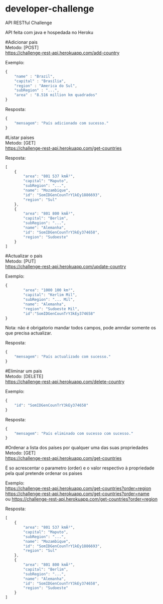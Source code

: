 # developer-challenge
API RESTful Challenge

API feita com java e hospedada no Heroku

#Adicionar pais<br/>
Metodo: [POST] <br/>
https://challenge-rest-api.herokuapp.com/add-country

Exemplo:
```javascript
{
    "name" : "Brazil",
    "capital" : "Brasília",
    "region" : "America do Sul",
    "subRegion" : "...",
    "area" : "8.516 million km quadrados"
}
```

Resposta: 
```javascript
{
    "mensagem": "País adicionado com sucesso."
}
```

#Listar paises<br/>
Metodo: [GET] <br/>
https://challenge-rest-api.herokuapp.com/get-countries

Resposta: 
```javascript
[
    {
        "area": "801 537 kmÂ²",
        "capital": "Maputo",
        "subRegion": "...",
        "name": "Mozambique",
        "id": "SomIDGenCounTrY1kEy1886693",
        "region": "Sul"
    },
    {
        "area": "801 800 kmÂ²",
        "capital": "Berlim",
        "subRegion": "...",
        "name": "Alemanha",
        "id": "SomIDGenCounTrY3kEy374658",
        "region": "Sudoeste"
    }
]
```

#Actualizar o pais<br/>
Metodo: [PUT] <br/>
https://challenge-rest-api.herokuapp.com/update-country

Exemplo:
```javascript
{
        "area": "1000 100 km²",
        "capital": "Kerlim Mil",
        "subRegion": "... Mil",
        "name": "Alemanha",
        "region": "Sudoeste Mil",
        "id":"SomIDGenCounTrY3kEy374658"
}
```
Nota: não é obrigatorio mandar todos campos, pode amndar somente os que precisa actualizar.<br/>

Resposta:
```javascript
{
    "mensagem": "País actualizado com sucesso."
}
```

#Eliminar um pais<br/>
Metodo: [DELETE] <br/>
https://challenge-rest-api.herokuapp.com/delete-country

Exemplo:
```javascript
{
    "id": "SomIDGenCounTrY3kEy374658"
}
```
Resposta:
```javascript
{
    "mensagem": "País eliminado com sucesso com sucesso."
}
```

#Ordenar a lista dos países por qualquer uma das suas propriedades<br/>
Metodo: [GET] <br/>
https://challenge-rest-api.herokuapp.com/get-countries<br/>

É so acrescentar o parametro (order) e o valor respectivo à propriedade pela qual pretende ordenar os paises<br/>

Exemplo: <br/>
https://challenge-rest-api.herokuapp.com/get-countries?order=region<br/>
https://challenge-rest-api.herokuapp.com/get-countries?order=name<br/>
ou https://challenge-rest-api.herokuapp.com/get-countries?order=region<br/>

Resposta: 
```javascript
[
    {
        "area": "801 537 kmÂ²",
        "capital": "Maputo",
        "subRegion": "...",
        "name": "Mozambique",
        "id": "SomIDGenCounTrY1kEy1886693",
        "region": "Sul"
    },
    {
        "area": "801 800 kmÂ²",
        "capital": "Berlim",
        "subRegion": "...",
        "name": "Alemanha",
        "id": "SomIDGenCounTrY3kEy374658",
        "region": "Sudoeste"
    }
]
```
